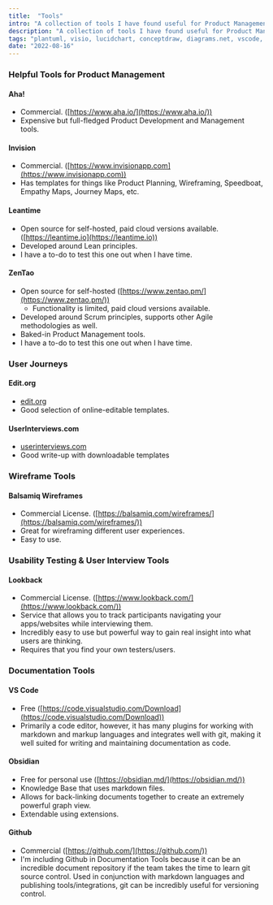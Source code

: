 ```yaml
---
title:  "Tools"
intro: "A collection of tools I have found useful for Product Management."
description: "A collection of tools I have found useful for Product Management."
tags: "plantuml, visio, lucidchart, conceptdraw, diagrams.net, vscode, confluence, github, process engineering, smartsheet, open project, leantime, mermaid-js, obsidian"
date: "2022-08-16"
---
```


### Helpful Tools for Product Management

#### Aha!

- Commercial. ([https://www.aha.io/](https://www.aha.io/))
- Expensive but full-fledged Product Development and Management tools.


#### Invision

- Commercial. ([https://www.invisionapp.com](https://www.invisionapp.com))
- Has templates for things like Product Planning, Wireframing, Speedboat, Empathy Maps, Journey Maps, etc.


#### Leantime

- Open source for self-hosted, paid cloud versions available. ([https://leantime.io](https://leantime.io))
- Developed around Lean principles.
- I have a to-do to test this one out when I have time.

#### ZenTao

- Open source for self-hosted ([https://www.zentao.pm/](https://www.zentao.pm/))
  - Functionality is limited, paid cloud versions available.
- Developed around Scrum principles, supports other Agile methodologies as well.
- Baked-in Product Management tools.
- I have a to-do to test this one out when I have time.


### User Journeys


#### Edit.org

- [edit.org](https://edit.org/blog/free-customer-journey-map-templates) 
- Good selection of online-editable templates.


#### UserInterviews.com

- [userinterviews.com](https://www.userinterviews.com/blog/best-customer-journey-map-templates-examples)
- Good write-up with downloadable templates


### Wireframe Tools

#### Balsamiq Wireframes

- Commercial License. ([https://balsamiq.com/wireframes/](https://balsamiq.com/wireframes/))
- Great for wireframing different user experiences.
- Easy to use.

### Usability Testing & User Interview Tools

#### Lookback

- Commercial License. ([https://www.lookback.com/](https://www.lookback.com/))
- Service that allows you to track participants navigating your apps/websites while interviewing them.
- Incredibly easy to use but powerful way to gain real insight into what users are thinking.
- Requires that you find your own testers/users.


### Documentation Tools

#### VS Code

- Free ([https://code.visualstudio.com/Download](https://code.visualstudio.com/Download))
- Primarily a code editor, however, it has many plugins for working with markdown and markup languages and integrates well with git, making it well suited for writing and maintaining documentation as code.

#### Obsidian 

- Free for personal use ([https://obsidian.md/](https://obsidian.md/))
- Knowledge Base that uses markdown files.
- Allows for back-linking documents together to create an extremely powerful graph view.
- Extendable using extensions.

#### Github

- Commercial ([https://github.com/](https://github.com/))
- I'm including Github in Documentation Tools because it can be an incredible document repository if the team takes the time to learn git source control. Used in conjunction with markdown languages and publishing tools/integrations, git can be incredibly useful for versioning control.